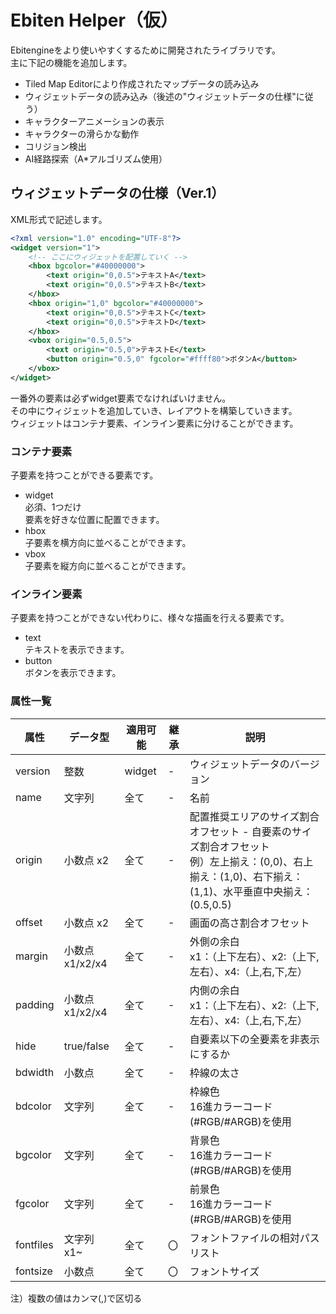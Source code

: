 # Ebiten Helper（仮）

Ebitengineをより使いやすくするために開発されたライブラリです。  
主に下記の機能を追加します。  
- Tiled Map Editorにより作成されたマップデータの読み込み
- ウィジェットデータの読み込み（後述の"ウィジェットデータの仕様"に従う）
- キャラクターアニメーションの表示
- キャラクターの滑らかな動作
- コリジョン検出
- AI経路探索（A*アルゴリズム使用）

## ウィジェットデータの仕様（Ver.1）

XML形式で記述します。  

```xml
<?xml version="1.0" encoding="UTF-8"?>
<widget version="1">
    <!-- ここにウィジェットを配置していく -->
    <hbox bgcolor="#40000000">
        <text origin="0,0.5">テキストA</text>
        <text origin="0,0.5">テキストB</text>
    </hbox>
    <hbox origin="1,0" bgcolor="#40000000">
        <text origin="0,0.5">テキストC</text>
        <text origin="0,0.5">テキストD</text>
    </hbox>
    <vbox origin="0.5,0.5">
        <text origin="0.5,0">テキストE</text>
        <button origin="0.5,0" fgcolor="#ffff80">ボタンA</button>
    </vbox>
</widget>
```

一番外の要素は必ずwidget要素でなければいけません。  
その中にウィジェットを追加していき、レイアウトを構築していきます。  
ウィジェットはコンテナ要素、インライン要素に分けることができます。  

### コンテナ要素

子要素を持つことができる要素です。  

- widget  
  必須、1つだけ  
  要素を好きな位置に配置できます。  
- hbox  
  子要素を横方向に並べることができます。  
- vbox  
  子要素を縦方向に並べることができます。  

### インライン要素

子要素を持つことができない代わりに、様々な描画を行える要素です。  

- text  
  テキストを表示できます。  
- button  
  ボタンを表示できます。  

### 属性一覧

|属性|データ型|適用可能|継承|説明|
|---|-------|-------|---|---|
|version|整数|widget|-|ウィジェットデータのバージョン|
|name|文字列|全て|-|名前|
|origin|小数点 x2|全て|-|配置推奨エリアのサイズ割合オフセット - 自要素のサイズ割合オフセット<br>例）左上揃え：(0,0)、右上揃え：(1,0)、右下揃え：(1,1)、水平垂直中央揃え：(0.5,0.5)|
|offset|小数点 x2|全て|-|画面の高さ割合オフセット|
|margin|小数点 x1/x2/x4|全て|-|外側の余白<br>x1：（上下左右）、x2:（上下,左右）、x4:（上,右,下,左）|
|padding|小数点 x1/x2/x4|全て|-|内側の余白<br>x1：（上下左右）、x2:（上下,左右）、x4:（上,右,下,左）|
|hide|true/false|全て|-|自要素以下の全要素を非表示にするか|
|bdwidth|小数点|全て|-|枠線の太さ|
|bdcolor|文字列|全て|-|枠線色<br>16進カラーコード(#RGB/#ARGB)を使用|
|bgcolor|文字列|全て|-|背景色<br>16進カラーコード(#RGB/#ARGB)を使用|
|fgcolor|文字列|全て|-|前景色<br>16進カラーコード(#RGB/#ARGB)を使用|
|fontfiles|文字列 x1~|全て|〇|フォントファイルの相対パスリスト|
|fontsize|小数点|全て|〇|フォントサイズ|

注）複数の値はカンマ(,)で区切る  
